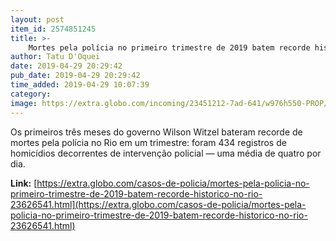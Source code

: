 ```yaml
---
layout: post
item_id: 2574851245
title: >-
    Mortes pela polícia no primeiro trimestre de 2019 batem recorde histórico no Rio
author: Tatu D'Oquei
date: 2019-04-29 20:29:42
pub_date: 2019-04-29 20:29:42
time_added: 2019-04-29 10:07:39
category: 
image: https://extra.globo.com/incoming/23451212-7ad-641/w976h550-PROP/81014446_a-man-is-seen-next-to-the-wall-with-bullet-holes-at-a-house-where-police-officers-confronte-(2).jpg
---
```


Os primeiros três meses do governo Wilson Witzel bateram recorde de mortes pela polícia no Rio em um trimestre: foram 434 registros de homicídios decorrentes de intervenção policial — uma média de quatro por dia.

**Link:** [https://extra.globo.com/casos-de-policia/mortes-pela-policia-no-primeiro-trimestre-de-2019-batem-recorde-historico-no-rio-23626541.html](https://extra.globo.com/casos-de-policia/mortes-pela-policia-no-primeiro-trimestre-de-2019-batem-recorde-historico-no-rio-23626541.html)


